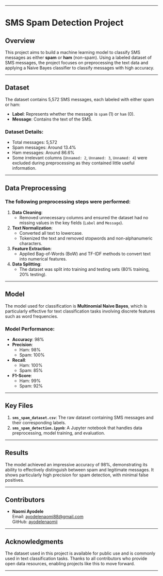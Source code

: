 
---

# SMS Spam Detection Project

## Overview

This project aims to build a machine learning model to classify SMS messages as either **spam** or **ham** (non-spam). Using a labeled dataset of SMS messages, the project focuses on preprocessing the text data and applying a Naive Bayes classifier to classify messages with high accuracy.

---

## Dataset

The dataset contains 5,572 SMS messages, each labeled with either spam or ham:
- **Label**: Represents whether the message is `spam` (1) or `ham` (0).
- **Message**: Contains the text of the SMS.

### Dataset Details:
- Total messages: 5,572
- Spam messages: Around 13.4%
- Ham messages: Around 86.6%
- Some irrelevant columns (`Unnamed: 2`, `Unnamed: 3`, `Unnamed: 4`) were excluded during preprocessing as they contained little useful information.

---

## Data Preprocessing

### The following preprocessing steps were performed:
1. **Data Cleaning**: 
   - Removed unnecessary columns and ensured the dataset had no missing values in the key fields (`Label` and `Message`).
2. **Text Normalization**: 
   - Converted all text to lowercase.
   - Tokenized the text and removed stopwords and non-alphanumeric characters.
3. **Feature Extraction**: 
   - Applied Bag-of-Words (BoW) and TF-IDF methods to convert text into numerical features.
4. **Data Splitting**: 
   - The dataset was split into training and testing sets (80% training, 20% testing).

---

## Model

The model used for classification is **Multinomial Naive Bayes**, which is particularly effective for text classification tasks involving discrete features such as word frequencies.

### Model Performance:
- **Accuracy**: 98%
- **Precision**: 
  - Ham: 98%
  - Spam: 100%
- **Recall**: 
  - Ham: 100%
  - Spam: 85%
- **F1-Score**: 
  - Ham: 99%
  - Spam: 92%

---

## Key Files

1. **`sms_spam_dataset.csv`**: The raw dataset containing SMS messages and their corresponding labels.
2. **`sms_spam_detection.ipynb`**: A Jupyter notebook that handles data preprocessing, model training, and evaluation.

---


## Results

The model achieved an impressive accuracy of 98%, demonstrating its ability to effectively distinguish between spam and legitimate messages. It shows particularly high precision for spam detection, with minimal false positives.

---


## Contributors

- **Naomi Ayodele**  
  Email: [ayodelenaomi88@gmail.com](mailto:ayodelenaomi88@gmail.com)  
  GitHub: [ayodelenaomii](https://github.com/ayodelenaomii/ayodelenaomii)

---

## Acknowledgments

The dataset used in this project is available for public use and is commonly used in text classification tasks. Thanks to all contributors who provide open data resources, enabling projects like this to move forward.

---
